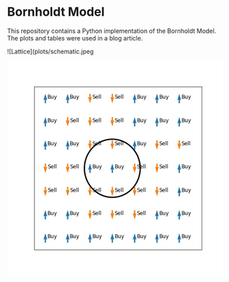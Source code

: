 # Bornholdt Model

This repository contains a Python implementation of the Bornholdt Model. The plots and tables were used in a blog article.

![Lattice](plots/schematic.jpeg

![](plots/schematic.jpeg)


